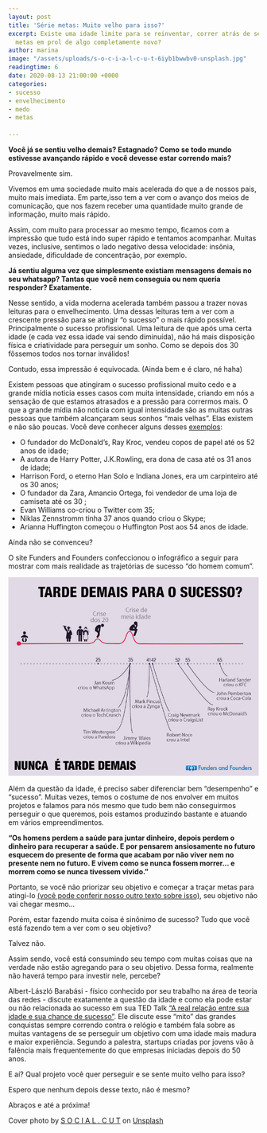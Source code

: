 ```yaml
---
layout: post
title: 'Série metas: Muito velho para isso?'
excerpt: Existe uma idade limite para se reinventar, correr atrás de seu sonho e traçar
  metas em prol de algo completamente novo?
author: marina
image: "/assets/uploads/s-o-c-i-a-l-c-u-t-6iyb1bwwbv0-unsplash.jpg"
readingtime: 6
date: 2020-08-13 21:00:00 +0000
categories:
- sucesso
- envelhecimento
- medo
- metas

---
```

**Você já se sentiu velho demais? Estagnado? Como se todo mundo estivesse avançando rápido e você devesse estar correndo mais?**

Provavelmente sim.

Vivemos em uma sociedade muito mais acelerada do que a de nossos pais, muito mais imediata. Em parte,isso tem a ver com o avanço dos meios de comunicação, que nos fazem receber uma quantidade muito grande de informação, muito mais rápido.

Assim, com muito para processar ao mesmo tempo, ficamos com a impressão que tudo está indo super rápido e tentamos acompanhar. Muitas vezes, inclusive, sentimos o lado negativo dessa velocidade: insônia, ansiedade, dificuldade de concentração, por exemplo.

**Já sentiu alguma vez que simplesmente existiam mensagens demais no seu whatsapp? Tantas que você nem conseguia ou nem queria responder? Exatamente.**

Nesse sentido, a vida moderna acelerada também passou a trazer novas leituras para o envelhecimento. Uma dessas leituras tem a ver com a crescente pressão para se atingir “o sucesso” o mais rápido possível. Principalmente o sucesso profissional. Uma leitura de que após uma certa idade (e cada vez essa idade vai sendo diminuída), não há mais disposição física e criatividade para perseguir um sonho. Como se depois dos 30 fôssemos todos nos tornar inválidos!

Contudo, essa impressão é equivocada. (Ainda bem e é claro, né haha)

Existem pessoas que atingiram o sucesso profissional muito cedo e a grande mídia noticia esses casos com muita intensidade, criando em nós a sensação de que estamos atrasados e a pressão para corrermos mais. O que a grande mídia não noticia com igual intensidade são as muitas outras pessoas que também alcançaram seus sonhos “mais velhas”. Elas existem e não são poucas. Você deve conhecer alguns desses [exemplos]():

* O fundador do McDonald’s, Ray Kroc, vendeu copos de papel até os 52 anos de idade;
* A autora de Harry Potter, J.K.Rowling, era dona de casa até os 31 anos de idade;
* Harrison Ford, o eterno Han Solo e Indiana Jones, era um carpinteiro até os 30 anos;
* O fundador da Zara, Amancio Ortega, foi vendedor de uma loja de camiseta até os 30 ;
* Evan Williams co-criou o Twitter com 35;
* Niklas Zennstromm tinha 37 anos quando criou o Skype;
* Arianna Huffington começou o Huffington Post aos 54 anos de idade.

Ainda não se convenceu?

O site Funders and Founders confeccionou o infográfico a seguir para mostrar com mais realidade as trajetórias de sucesso “do homem comum”.

![](/assets/uploads/nunca-e-tarde-demais-para-fazer-sucesso.png)

Além da questão da idade, é preciso saber diferenciar bem “desempenho” e “sucesso”. Muitas vezes, temos o costume de nos envolver em muitos projetos e falamos para nós mesmo que tudo bem não conseguirmos perseguir o que queremos, pois estamos produzindo bastante e atuando em vários empreendimentos.

**“Os homens perdem a saúde para juntar dinheiro, depois perdem o dinheiro para recuperar a saúde. E por pensarem ansiosamente no futuro esquecem do presente de forma que acabam por não viver nem no presente nem no futuro. E vivem como se nunca fossem morrer... e morrem como se nunca tivessem vivido.”**

Portanto, se você não priorizar seu objetivo e começar a traçar metas para atingi-lo [(você pode conferir nosso outro texto sobre isso)](https://blog.muskify.app/suas-metas-estao-trabalhando-a-seu-favor-3-dicas-praticas), seu objetivo não vai chegar mesmo...

Porém, estar fazendo muita coisa é sinônimo de sucesso? Tudo que você está fazendo tem a ver com o seu objetivo?

Talvez não.

Assim sendo, você está consumindo seu tempo com muitas coisas que na verdade não estão agregando para o seu objetivo. Dessa forma, realmente não haverá tempo para investir nele, percebe?

Albert-László Barabási - físico conhecido por seu trabalho na área de teoria das redes - discute exatamente a questão da idade e como ela pode estar ou não relacionada ao sucesso em sua TED Talk [“A real relação entre sua idade e sua chance de sucesso”](). Ele discute esse “mito” das grandes conquistas sempre correndo contra o relógio e também fala sobre as muitas vantagens de se perseguir um objetivo com uma idade mais madura e maior experiência. Segundo a palestra, startups criadas por jovens vão à falência mais frequentemente do que empresas iniciadas depois do 50 anos.

E aí? Qual projeto você quer perseguir e se sente muito velho para isso?

Espero que nenhum depois desse texto, não é mesmo?

Abraços e até a próxima!

Cover photo by [S O C I A L . C U T](https://unsplash.com/@socialcut?utm_source=unsplash&utm_medium=referral&utm_content=creditCopyText) on [Unsplash](https://unsplash.com/s/photos/goals?utm_source=unsplash&utm_medium=referral&utm_content=creditCopyText)